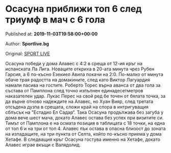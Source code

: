 
# Осасуна приближи топ 6 след триумф в мач с 6 гола

Published at: **2019-11-03T19:58:00+00:00**

Author: **Sportlive.bg**

Original: [SPORT LIVE](https://www.sportlive.bg/worldfootball/spain/osasuna-priblizhi-top-6-sled-triumf-v-mach-s-6-gola-1391429.html)

Осасуна победи у дома Алавес с 4:2 в среща от 12-ия кръг на испанската Ла Лига. Новаците откриха в 20-ата минута чрез Рубен Гарсия, а 6 по-късно Езекиел Авила покачи на 2:0. По-малко от минута обаче трая радостта на домакините, след като Виктор Лагуардия намали пасива на гостите.
Роберто Торес върна аванса от два гола за състава от Памплона след точно изпълнен единадесетметров наказателен удар. Лукас Перес на свой ред бе точен от бялата точка, за да върне отново надеждите на Алавес, но Хуан Вияр, след третата отсъдена дузпа в срещата, сложи край на спора в интригуващия сблъсък на "Естадио Ел Садар“.
Така Осасуна продължава без загуба у дома вече шест мача, докато Алавес остава без успех при визитите си. Тимът от Памплона е на осмата позиция в таблицата с 18 точки, на една от топ 6 и на три от топ 4. Алавес пък остава в опасна близост до зоната на изпадащите, на три пункта от Селта, който по-късно приема у дома Хетафе. В следващия кръг Осасуна гостува именно на Хетафе, докато Алавес играе вкъщи с Валядолид.
